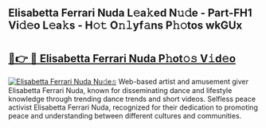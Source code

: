 ## Elisabetta Ferrari Nuda L𝚎a𝚔ed N𝚞𝚍e - Part-FH1 Vi𝚍𝚎o L𝚎a𝚔s - H𝚘𝚝 O𝚗𝚕yf𝚊ns P𝚑𝚘tos wkGUx

# <h2><a href="http://kf3g5vl.oniu.top/?m=Elisabetta+Ferrari+Nuda">🔗👉 🔴 Elisabetta Ferrari Nuda P𝚑ot𝚘𝚜 V𝚒d𝚎o</a></h2>

[![Elisabetta Ferrari Nuda Nu𝚍e𝚜](https://i.imgur.com/0qMVB7G.gif)](http://kf3g5vl.oniu.top/?m=Elisabetta+Ferrari+Nuda)
Web-based artist and amusement giver Elisabetta Ferrari Nuda, known for disseminating dance and lifestyle knowledge through trending dance trends and short videos. Selfless peace activist Elisabetta Ferrari Nuda, recognized for their dedication to promoting peace and understanding between different cultures and communities.  
